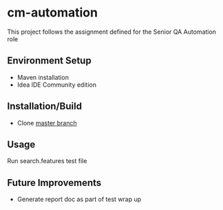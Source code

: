# cm-automation

This project follows the assignment defined for the Senior QA Automation role

## Environment Setup

- Maven installation
- Idea IDE Community edition

## Installation/Build

- Clone [master branch](https://github.com/ianchetcuti/cm-automation)

## Usage

Run search.features test file

## Future Improvements

- Generate report doc as part of test wrap up

